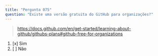 ```yaml
---
title: "Pergunta 075"
question: "Existe uma versão gratuita do GitHub para organizações?"
---
```


> https://docs.github.com/en/get-started/learning-about-github/githubs-plans#github-free-for-organizations
1. [x] Sim  
1. [ ] Não  

